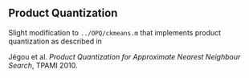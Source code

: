 Product Quantization
---

Slight modification to `../OPQ/ckmeans.m` that implements product quantization as described in

Jégou et al. *Product Quantization for Approximate Nearest Neighbour Search*, TPAMI 2010.

